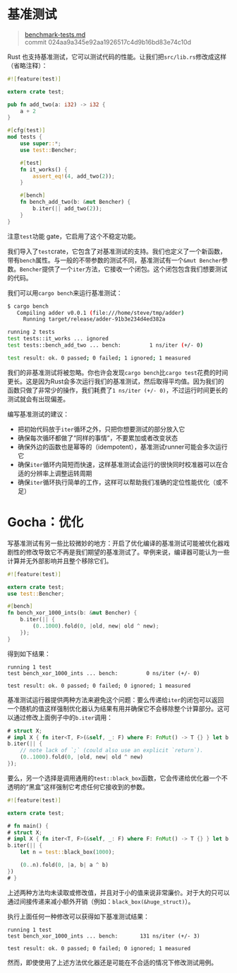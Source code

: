 # 基准测试

> [benchmark-tests.md](https://github.com/rust-lang/rust/blob/master/src/doc/book/benchmark-tests.md)
> <br>
> commit 024aa9a345e92aa1926517c4d9b16bd83e74c10d

Rust 也支持基准测试，它可以测试代码的性能。让我们把`src/lib.rs`修改成这样（省略注释）：

```rust
#![feature(test)]

extern crate test;

pub fn add_two(a: i32) -> i32 {
    a + 2
}

#[cfg(test)]
mod tests {
    use super::*;
    use test::Bencher;

    #[test]
    fn it_works() {
        assert_eq!(4, add_two(2));
    }

    #[bench]
    fn bench_add_two(b: &mut Bencher) {
        b.iter(|| add_two(2));
    }
}
```

注意`test`功能 gate，它启用了这个不稳定功能。

我们导入了`test`crate，它包含了对基准测试的支持。我们也定义了一个新函数，带有`bench`属性。与一般的不带参数的测试不同，基准测试有一个`&mut Bencher`参数。`Bencher`提供了一个`iter`方法，它接收一个闭包。这个闭包包含我们想要测试的代码。

我们可以用`cargo bench`来运行基准测试：

```bash
$ cargo bench
   Compiling adder v0.0.1 (file:///home/steve/tmp/adder)
     Running target/release/adder-91b3e234d4ed382a

running 2 tests
test tests::it_works ... ignored
test tests::bench_add_two ... bench:         1 ns/iter (+/- 0)

test result: ok. 0 passed; 0 failed; 1 ignored; 1 measured
```

我们的非基准测试将被忽略。你也许会发现`cargo bench`比`cargo test`花费的时间更长。这是因为Rust会多次运行我们的基准测试，然后取得平均值。因为我们的函数只做了非常少的操作，我们耗费了`1 ns/iter (+/- 0)`，不过运行时间更长的测试就会有出现偏差。

编写基准测试的建议：

* 把初始代码放于`iter`循环之外，只把你想要测试的部分放入它
* 确保每次循环都做了“同样的事情”，不要累加或者改变状态
* 确保外边的函数也是幂等的（idempotent），基准测试runner可能会多次运行它
* 确保`iter`循环内简短而快速，这样基准测试会运行的很快同时校准器可以在合适的分辨率上调整运转周期
* 确保`iter`循环执行简单的工作，这样可以帮助我们准确的定位性能优化（或不足）

# Gocha：优化
写基准测试有另一些比较微妙的地方：开启了优化编译的基准测试可能被优化器戏剧性的修改导致它不再是我们期望的基准测试了。举例来说，编译器可能认为一些计算并无外部影响并且整个移除它们。

```rust
#![feature(test)]

extern crate test;
use test::Bencher;

#[bench]
fn bench_xor_1000_ints(b: &mut Bencher) {
    b.iter(|| {
        (0..1000).fold(0, |old, new| old ^ new);
    });
}
```

得到如下结果：

```text
running 1 test
test bench_xor_1000_ints ... bench:         0 ns/iter (+/- 0)

test result: ok. 0 passed; 0 failed; 0 ignored; 1 measured
```

基准测试运行器提供两种方法来避免这个问题：要么传递给`iter`的闭包可以返回一个随机的值这样强制优化器认为结果有用并确保它不会移除整个计算部分。这可以通过修改上面例子中的`b.iter`调用：

```rust
# struct X;
# impl X { fn iter<T, F>(&self, _: F) where F: FnMut() -> T {} } let b = X;
b.iter(|| {
    // note lack of `;` (could also use an explicit `return`).
    (0..1000).fold(0, |old, new| old ^ new)
});
```

要么，另一个选择是调用通用的`test::black_box`函数，它会传递给优化器一个不透明的“黑盒”这样强制它考虑任何它接收到的参数。

```rust
#![feature(test)]

extern crate test;

# fn main() {
# struct X;
# impl X { fn iter<T, F>(&self, _: F) where F: FnMut() -> T {} } let b = X;
b.iter(|| {
    let n = test::black_box(1000);

    (0..n).fold(0, |a, b| a ^ b)
})
# }
```
上述两种方法均未读取或修改值，并且对于小的值来说非常廉价。对于大的只可以通过间接传递来减小额外开销（例如：`black_box(&huge_struct)`）。

执行上面任何一种修改可以获得如下基准测试结果：

```text
running 1 test
test bench_xor_1000_ints ... bench:       131 ns/iter (+/- 3)

test result: ok. 0 passed; 0 failed; 0 ignored; 1 measured
```

然而，即使使用了上述方法优化器还是可能在不合适的情况下修改测试用例。
